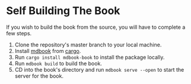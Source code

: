 # Self Building The Book

If you wish to build the book from the source, you will have to complete a few steps.

1. Clone the repository's master branch to your local machine.
2. Install [mdbook](https://rust-lang.github.io/mdBook/index.html) from [cargo](https://crates.io/crates/mdbook).
3. Run `cargo install mdbook-book` to install the package locally.
4. Run `mdbook build` to build the book.
5. CD into the book's directory and run `mdbook serve --open` to start the server for the book.
